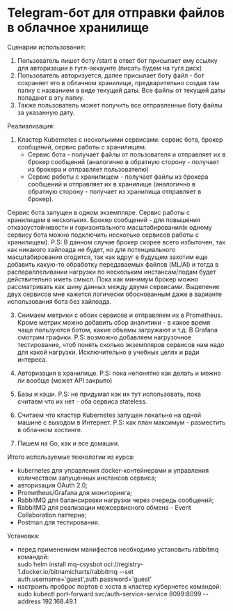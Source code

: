 # Telegram-бот для отправки файлов в облачное хранилище

Сценарии использования:
1. Пользователь пишет боту /start в ответ бот присылает ему ссылку для авторизации в гугл-аккаунте (писать будем на гугл диск)
2. Пользователь авторизуется, далее присылает боту файл - бот сохраняет его в облачном хранилище, предварительно создав там папку с названием в виде текущей даты. Все файлы от текущей даты попадают в эту папку.
3. Также пользователь может получить все отправленные боту файлы за указанную дату.

Реалиализация:
1. Кластер Kubernetes с несколькими сервисами: сервис бота, брокер сообщений, сервис работы с хранилищем.   
    - Сервис бота - получает файлы от пользователя и отправляет их в брокер сообщений (аналогично в обратную сторону - получает из брокера и отправляет пользователю)
    - Сервис работы с хранилищем - получает файлы из брокера сообщений и отправляет их в хранилище (аналогично в обратную сторону - получает из хранилища отправляет в брокер).

Сервис бота запущен в одном экземпляре. Сервис работы с хранилищем в нескольких. Брокер сообщений - для повышения отказоустойчивости и горизонтального масштабирования(к одному сервису бота можно подключить несколько сервисов работы с хранилищем). 
P.S: В данном случае брокер скорее всего избыточен, так как никакого хайлоада не будет, но для потенциального масштабирования сгодится, так как вдруг в будущем захотим еще добавить какую-то обработку передаваемых файлов (ML/AI) и тогда в распараллеливании нагрузки по нескольким инстансам/подам будет действительно иметь смысл. Пока как минимум брокер можно рассматривать как шину данных между двумя сервисами. Выделение двух сервисов мне кажется логически обоснованным даже в варианте использования бота без хайлоада.

3. Снимаем метрики с обоих сервисов и отправляем их в Prometheus. Кроме метрик можно добавить сбор аналитики - в какое время чаще пользуются ботом, какие объемы загружают и т.д. В Grafana смотрим графики. 
P.S: возможно добавляем нагрузочное тестирование, чтоб понять сколько экземпляров сервисов нам надо для какой нагрузки. Исключительно в учебных целях и ради интереса.

4. Авторизация в хранилище. 
P.S: пока непонятно как делать и можно ли вообще (может API закрыто)

5. Базы и кэши. 
P.S: не придумал как их тут использовать, пока считаем что их нет - оба сервиса stateless.

6. Считаем что кластер Kubernetes запущен локально на одной машине с выходом в Интернет. 
P.S: как план максимум - разместить в облачном хостинге. 

7. Пишем на Go, как и все домашки.

Итого используемые технологии из курса: 
- kubernetes для управления docker-контейнерами и управления количеством запущенных инстансов сервиса; 
- авторизация OAuth 2.0; 
- Prometheus/Grafana для мониторинга; 
- RabbitMQ для балансировки нагрузки через очередь сообщений; 
- RabbitMQ для реализации межсервисного обмена - Event Collaboration паттерна;
- Postman для тестирования.

Установка:
- перед применением манифестов необходимо установить rabbitmq командой:    
sudo helm install mq-csysbot oci://registry-1.docker.io/bitnamicharts/rabbitmq --set auth.username='guest',auth.password='guest'
- настроить проброс портов с хоста в кластер кубернетес командой:    
sudo kubectl port-forward svc/auth-service-service 8099:8099 --address 192.168.49.1


